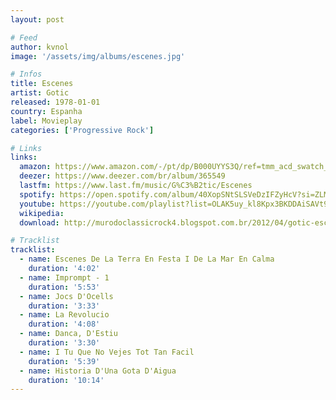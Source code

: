 ```yaml
---
layout: post

# Feed
author: kvnol
image: '/assets/img/albums/escenes.jpg'

# Infos
title: Escenes
artist: Gotic
released: 1978-01-01
country: Espanha
label: Movieplay
categories: ['Progressive Rock']

# Links
links:
  amazon: https://www.amazon.com/-/pt/dp/B000UYYS3Q/ref=tmm_acd_swatch_0?_encoding=UTF8&qid=1615613641&sr=8-1
  deezer: https://www.deezer.com/br/album/365549
  lastfm: https://www.last.fm/music/G%C3%B2tic/Escenes
  spotify: https://open.spotify.com/album/40XopSNtSLSVeDzIFZyHcV?si=ZLMJ2e-bTGejHBsaVE1NYA
  youtube: https://youtube.com/playlist?list=OLAK5uy_kl8Kpx3BKDDAiSAVt9wfwXk6KPVofwMUw
  wikipedia:
  download: http://murodoclassicrock4.blogspot.com.br/2012/04/gotic-escenes-1978.html

# Tracklist
tracklist:
  - name: Escenes De La Terra En Festa I De La Mar En Calma
    duration: '4:02'
  - name: Imprompt - 1
    duration: '5:53'
  - name: Jocs D'Ocells
    duration: '3:33'
  - name: La Revolucio
    duration: '4:08'
  - name: Danca, D'Estiu
    duration: '3:30'
  - name: I Tu Que No Vejes Tot Tan Facil
    duration: '5:39'
  - name: Historia D'Una Gota D'Aigua
    duration: '10:14'
---
```

